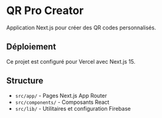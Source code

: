 # QR Pro Creator

Application Next.js pour créer des QR codes personnalisés.

## Déploiement

Ce projet est configuré pour Vercel avec Next.js 15.

## Structure

- `src/app/` - Pages Next.js App Router
- `src/components/` - Composants React
- `src/lib/` - Utilitaires et configuration Firebase
